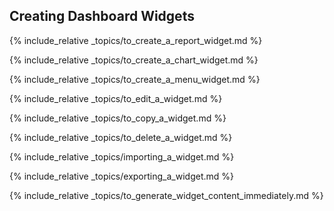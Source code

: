 ## Creating Dashboard Widgets

{% include_relative _topics/to_create_a_report_widget.md %}

{% include_relative _topics/to_create_a_chart_widget.md %}

{% include_relative _topics/to_create_a_menu_widget.md %}

{% include_relative _topics/to_edit_a_widget.md %}

{% include_relative _topics/to_copy_a_widget.md %}

{% include_relative _topics/to_delete_a_widget.md %}

{% include_relative _topics/importing_a_widget.md %}

{% include_relative _topics/exporting_a_widget.md %}

{% include_relative
_topics/to_generate_widget_content_immediately.md %}
